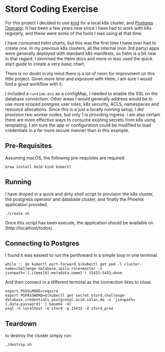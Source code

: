 # Stord Coding Exercise

For this project I decided to use [kind](https://kind.sigs.k8s.io/) for a local k8s cluster, and [Postgres Operator](https://github.com/zalando/postgres-operator).
It has been a few years now since I have had to work with k8s regularly, and these were some of the tools I was using at that time. 

I have consumed helm charts, but this was the first time I have ever had to create one. In my previous k8s clusters, all the internal (non 3rd party) apps were generally deployed with standard k8s manifests, so helm is a bit new in that regard. I skimmed the Helm docs and more or less used the quick start guide to create a very basic chart.  

There is no doubt in my mind there is a lot of room for improvment on this little project. Given more time and exposure with Helm, I am sure I would find a good workflow with it.  

I included a `runtime.exs` as a configMap, I needed to enable the SSL on the database connection. Other areas I would generally address would be to use more scoped postgres user roles, k8s security, ACLS, namespaces and resource allocations. Since this is a just a locally running setup, I did provision two worker nodes, but only 1 is providing ingress. I am also certain there are more effective ways to consume existing secrets from k8s using templating. I am sure the app or configuration could be modified to load credentials in a far more secure manner than in this example.


## Pre-Requisites

Assuming macOS, the following pre-requistes are required

```shell
brew install helm kind kubectl
```

## Running

I have droped in a quick and dirty shell script to provision the k8s cluster, the postgress operator and database cluster, and finally the Phoenix application provided.

```shell
./create.sh
```

Once this script has been execute, the application should be available on (http://localhost/todos). 

## Connecting to Postgres

I found it was easiest to run the portfoward in a simple loop in one terminal.

```shell
while :; do kubectl port-forward $(kubectl get pod -l cluster-name=challenge-database,spilo-role=master -o jsonpath='{.items[0].metadata.name}') 15432:5432;done
```

And then connect in a different terminal as the connection likes to close.
```shell
export PGSSLMODE=require
export PGPASSWORD=$(kubectl get secret stord.challenge-database.credentials.postgresql.acid.zalan.do -o 'jsonpath={.data.password}' | base64 -d)
psql -h localhost -U stord -p 15432 -d stord_prod
```

## Teardown

to destroy the cluster simply run:
```shell
./destroy.sh
```



